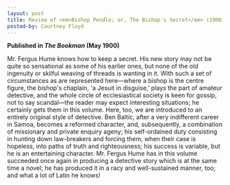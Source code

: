 ```yaml
---
layout: post
title: Review of <em>Bishop Pendle; or, The Bishop's Secret</em> (1900)
posted-by: Courtney Floyd
---
```

<strong>Published in <em>The Bookman</em> (May 1900)</strong>

Mr. Fergus Hume knows how to keep a secret. His new story may not be quite so sensational as some of his earlier ones, but 
none of the old ingenuity or skilful weaving of threads is wanting in it. With such a set of circumstances as are represented 
here––where a bishop is the centre figure, the bishop's chaplain, 'a Jesuit in disguise,' plays the part of amateur detective, 
and the whole circle of ecclesiastical society is keen for gossip, not to say scandal––the reader may expect interesting 
situations; he certainly gets them in this volume. Here, too, we are introduced to an entirely original style of detective. 
Ben Baltic, after a very indifferent career in Samoa, becomes a reformed character, and, subsequently, a combination of 
missionary and private enquiry ageny; his self-ordained duty consisting in hunting down law-breakers and forcing them, when 
their case is hopeless, into paths of truth and righteousness; his success is variable, but he is an entertaining character. 
Mr. Fergus Hume has in this volume succeeded once again in producing a detective story which is at the same time a novel; he 
has produced it in a racy and well-sustained manner, too; and what a lot of Latin he knows! 
